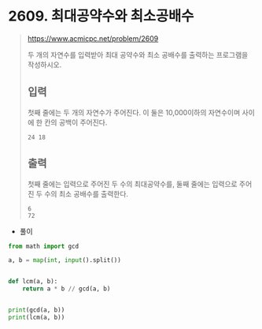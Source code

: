 # 2609. 최대공약수와 최소공배수

> https://www.acmicpc.net/problem/2609
>
> 두 개의 자연수를 입력받아 최대 공약수와 최소 공배수를 출력하는 프로그램을 작성하시오.
>
> ## 입력
>
> 첫째 줄에는 두 개의 자연수가 주어진다. 이 둘은 10,000이하의 자연수이며 사이에 한 칸의 공백이 주어진다.
>
> ```
> 24 18
> ```
>
> ## 출력
>
> 첫째 줄에는 입력으로 주어진 두 수의 최대공약수를, 둘째 줄에는 입력으로 주어진 두 수의 최소 공배수를 출력한다.
>
> ```
> 6
> 72
> ```

- 풀이

```python
from math import gcd

a, b = map(int, input().split())


def lcm(a, b):
    return a * b // gcd(a, b)


print(gcd(a, b))
print(lcm(a, b))
```

